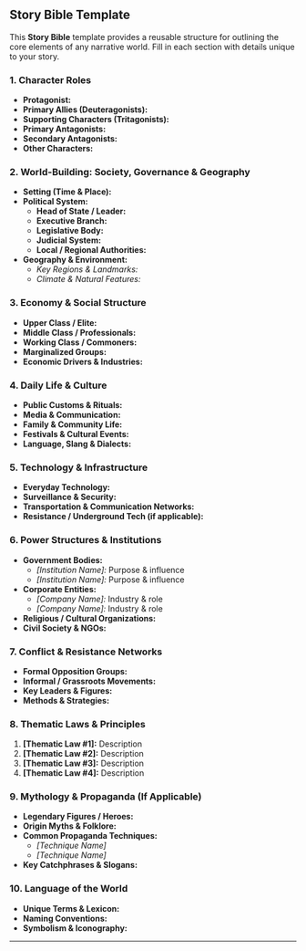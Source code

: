 ## Story Bible Template

This **Story Bible** template provides a reusable structure for outlining the core elements of any narrative world. Fill in each section with details unique to your story.

### 1. Character Roles

- **Protagonist:**  
- **Primary Allies (Deuteragonists):**  
- **Supporting Characters (Tritagonists):**  
- **Primary Antagonists:**  
- **Secondary Antagonists:**  
- **Other Characters:**  

### 2. World-Building: Society, Governance & Geography

- **Setting (Time & Place):**  
- **Political System:**  
  - **Head of State / Leader:**  
  - **Executive Branch:**  
  - **Legislative Body:**  
  - **Judicial System:**  
  - **Local / Regional Authorities:**  
- **Geography & Environment:**  
  - *Key Regions & Landmarks:*  
  - *Climate & Natural Features:*  

### 3. Economy & Social Structure

- **Upper Class / Elite:**  
- **Middle Class / Professionals:**  
- **Working Class / Commoners:**  
- **Marginalized Groups:**  
- **Economic Drivers & Industries:**  

### 4. Daily Life & Culture

- **Public Customs & Rituals:**  
- **Media & Communication:**  
- **Family & Community Life:**  
- **Festivals & Cultural Events:**  
- **Language, Slang & Dialects:**  

### 5. Technology & Infrastructure

- **Everyday Technology:**  
- **Surveillance & Security:**  
- **Transportation & Communication Networks:**  
- **Resistance / Underground Tech (if applicable):**  

### 6. Power Structures & Institutions

- **Government Bodies:**  
  - *[Institution Name]:* Purpose & influence  
  - *[Institution Name]:* Purpose & influence  
- **Corporate Entities:**  
  - *[Company Name]:* Industry & role  
  - *[Company Name]:* Industry & role  
- **Religious / Cultural Organizations:**  
- **Civil Society & NGOs:**  

### 7. Conflict & Resistance Networks

- **Formal Opposition Groups:**  
- **Informal / Grassroots Movements:**  
- **Key Leaders & Figures:**  
- **Methods & Strategies:**  

### 8. Thematic Laws & Principles

1. **[Thematic Law #1]:** Description  
2. **[Thematic Law #2]:** Description  
3. **[Thematic Law #3]:** Description  
4. **[Thematic Law #4]:** Description  

### 9. Mythology & Propaganda (If Applicable)

- **Legendary Figures / Heroes:**  
- **Origin Myths & Folklore:**  
- **Common Propaganda Techniques:**  
  - *[Technique Name]*  
  - *[Technique Name]*  
- **Key Catchphrases & Slogans:**  

### 10. Language of the World

- **Unique Terms & Lexicon:**  
- **Naming Conventions:**  
- **Symbolism & Iconography:**  

---
